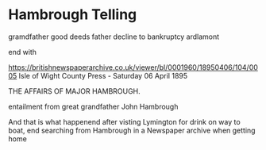 # Hambrough Telling

gramdfather good deeds
father decline to bankruptcy
ardlamont

end with


https://britishnewspaperarchive.co.uk/viewer/bl/0001960/18950406/104/0005
Isle of Wight County Press - Saturday 06 April 1895

THE AFFAIRS OF MAJOR HAMBROUGH.

entailment from great grandfather John Hambrough

And that is what happenend after visting Lymington for drink on way to boat, end searching from Hambrough in a Newspaper archive when getting home



